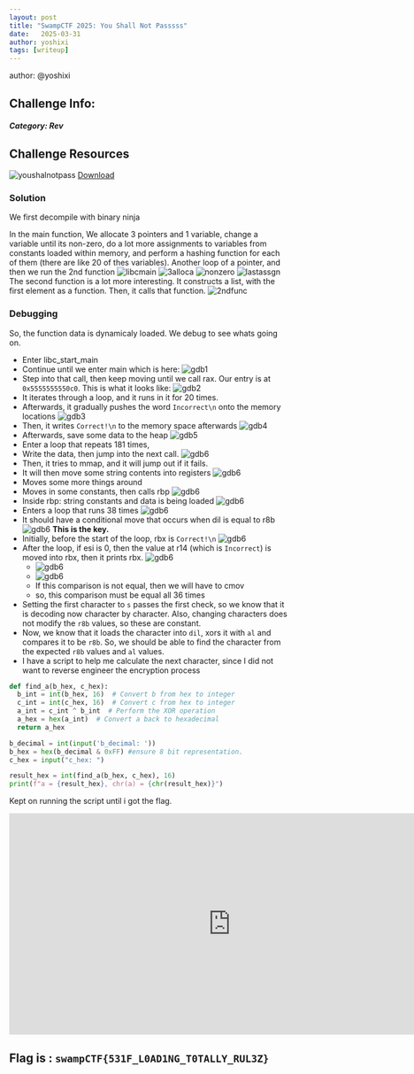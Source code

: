 ```yaml
---
layout: post
title: "SwampCTF 2025: You Shall Not Passsss"
date:   2025-03-31
author: yoshixi
tags: [writeup]
---
```



author: @yoshixi
## **Challenge Info:**
##### Category: Rev

## Challenge Resources

![youshalnotpass](https://digitalyoshixi.github.io/ctfs/swampctf2025/youshalnotpass.webp)
[Download](https://ctf.swampctf.com/files/10ed11c19ea792d32db42fe63d217274/chal?token=eyJ1c2VyX2lkIjoxOTEsInRlYW1faWQiOjEwOCwiZmlsZV9pZCI6OX0.Z-oU4Q.PAkwNhds6tYYtyuL1FBr838q7Fw)

### Solution

We first decompile with binary ninja

In the main function, We allocate 3 pointers and 1 variable, change a variable until its non-zero, do a lot more assignments to variables from constants loaded within memory, and perform a hashing function for each of them (there are like 20 of thes variables). Another loop of a pointer, and then we run the 2nd function
![libcmain](https://digitalyoshixi.github.io/ctfs/swampctf2025/libcmain.webp)
![3alloca](https://digitalyoshixi.github.io/ctfs/swampctf2025/3alloca.webp)
![nonzero](https://digitalyoshixi.github.io/ctfs/swampctf2025/nonzero.webp)
![lastassgn](https://digitalyoshixi.github.io/ctfs/swampctf2025/lastassgn.webp)
The second function is a lot more interesting. It constructs a list, with the first element as a function. Then, it calls that function.
![2ndfunc](https://digitalyoshixi.github.io/ctfs/swampctf2025/2ndfunc.webp)

### Debugging
So, the function data is dynamicaly loaded. We debug to see whats going on.
- Enter libc_start_main
- Continue until we enter main which is here:
![gdb1](https://digitalyoshixi.github.io/ctfs/swampctf2025/gdb1.webp)
- Step into that call, then keep moving until we call rax. Our entry is at `0x5555555550c0`. This is what it looks like:
![gdb2](https://digitalyoshixi.github.io/ctfs/swampctf2025/gdb2.webp)
- It iterates through a loop, and it runs in it for 20 times.
- Afterwards, it gradually pushes the word `Incorrect\n` onto the memory locations
![gdb3](https://digitalyoshixi.github.io/ctfs/swampctf2025/gdb3.webp)
- Then, it writes `Correct!\n` to the memory space afterwards
![gdb4](https://digitalyoshixi.github.io/ctfs/swampctf2025/gdb4.webp)
- Afterwards, save some data to the heap
![gdb5](https://digitalyoshixi.github.io/ctfs/swampctf2025/gdb5.webp)
- Enter a loop that repeats 181 times,
- Write the data, then jump into the next call. 
![gdb6](https://digitalyoshixi.github.io/ctfs/swampctf2025/gdb6.webp)
- Then, it tries to mmap, and it will jump out if it fails.
- It will then move some string contents into registers
![gdb6](https://digitalyoshixi.github.io/ctfs/swampctf2025/gdb7.webp)
- Moves some more things around
- Moves in some constants, then calls rbp 
![gdb6](https://digitalyoshixi.github.io/ctfs/swampctf2025/gdb8.webp)
- Inside rbp: string constants and data is being loaded
![gdb6](https://digitalyoshixi.github.io/ctfs/swampctf2025/gdb9.webp)
- Enters a loop that runs 38 times
![gdb6](https://digitalyoshixi.github.io/ctfs/swampctf2025/gdb10.webp)
- It should have a conditional move that occurs when dil is equal to r8b
![gdb6](https://digitalyoshixi.github.io/ctfs/swampctf2025/gdb11.webp)
**This is the key.**
- Initially, before the start of the loop, rbx is `Correct!\n`
![gdb6](https://digitalyoshixi.github.io/ctfs/swampctf2025/gdb12.webp)
- After the loop, if esi is 0, then the value at r14 (which is `Incorrect`) is moved into rbx, then it prints rbx.
![gdb6](https://digitalyoshixi.github.io/ctfs/swampctf2025/gdb13.webp)
	- ![gdb6](https://digitalyoshixi.github.io/ctfs/swampctf2025/gdb14.webp)
	- ![gdb6](https://digitalyoshixi.github.io/ctfs/swampctf2025/gdb15.webp)
	- If this comparison is not equal, then we will have to cmov
	- so, this comparison must be equal all 36 times
- Setting the first character to `s` passes the first check, so we know that it is decoding now character by character. Also, changing characters does not modify the `r8b` values, so these are constant.
- Now, we know that it loads the character into `dil`, xors it with `al` and compares it to be `r8b`. So, we should be able to find the character from the expected `r8b` values and `al` values.
- I have a script to help me calculate the next character, since I did not want to reverse engineer the encryption process

```python
def find_a(b_hex, c_hex):
  b_int = int(b_hex, 16)  # Convert b from hex to integer
  c_int = int(c_hex, 16)  # Convert c from hex to integer
  a_int = c_int ^ b_int  # Perform the XOR operation
  a_hex = hex(a_int)  # Convert a back to hexadecimal
  return a_hex

b_decimal = int(input('b_decimal: '))
b_hex = hex(b_decimal & 0xFF) #ensure 8 bit representation.
c_hex = input("c_hex: ")

result_hex = int(find_a(b_hex, c_hex), 16)
print(f"a = {result_hex}, chr(a) = {chr(result_hex)}")
```
Kept on running the script until i got the flag. 

<iframe width="800" height="400" src="https://digitalyoshixi.github.io/ctfs/swampctf2025/flaginputs.mp4" frameborder="0" allowfullscreen></iframe>


## Flag is : `swampCTF{531F_L0AD1NG_T0TALLY_RUL3Z}`